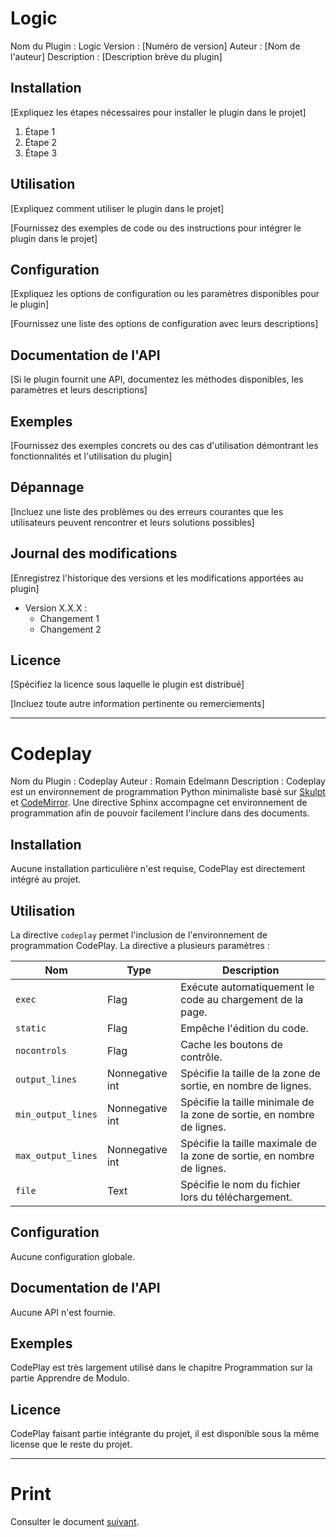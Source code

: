 # Logic

Nom du Plugin : Logic
Version : [Numéro de version]
Auteur : [Nom de l'auteur]
Description : [Description brève du plugin]

## Installation

[Expliquez les étapes nécessaires pour installer le plugin dans le projet]

1. Étape 1
2. Étape 2
3. Étape 3

## Utilisation

[Expliquez comment utiliser le plugin dans le projet]

[Fournissez des exemples de code ou des instructions pour intégrer le plugin dans le projet]

## Configuration

[Expliquez les options de configuration ou les paramètres disponibles pour le plugin]

[Fournissez une liste des options de configuration avec leurs descriptions]

## Documentation de l'API

[Si le plugin fournit une API, documentez les méthodes disponibles, les paramètres et leurs descriptions]

## Exemples

[Fournissez des exemples concrets ou des cas d'utilisation démontrant les fonctionnalités et l'utilisation du plugin]

## Dépannage

[Incluez une liste des problèmes ou des erreurs courantes que les utilisateurs peuvent rencontrer et leurs solutions possibles]

## Journal des modifications

[Enregistrez l'historique des versions et les modifications apportées au plugin]

- Version X.X.X :
  - Changement 1
  - Changement 2

## Licence

[Spécifiez la licence sous laquelle le plugin est distribué]

[Incluez toute autre information pertinente ou remerciements]

---

# Codeplay

Nom du Plugin : Codeplay
Auteur : Romain Edelmann
Description : Codeplay est un environnement de programmation Python minimaliste basé sur [Skulpt](https://skulpt.org/) et [CodeMirror](https://codemirror.net/). Une directive Sphinx accompagne cet environnement de programmation afin de pouvoir facilement l'inclure dans des documents.

## Installation

Aucune installation particulière n'est requise, CodePlay est directement intégré au projet.

## Utilisation

La directive `codeplay` permet l'inclusion de l'environnement de programmation CodePlay.
La directive a plusieurs paramètres :

| Nom | Type | Description |
|---|---|---|
| `exec` | Flag | Exécute automatiquement le code au chargement de la page. |
| `static` | Flag | Empêche l'édition du code. |
| `nocontrols` | Flag | Cache les boutons de contrôle. |
| `output_lines` | Nonnegative int | Spécifie la taille de la zone de sortie, en nombre de lignes. |
| `min_output_lines` | Nonnegative int | Spécifie la taille minimale de la zone de sortie, en nombre de lignes. |
| `max_output_lines` | Nonnegative int | Spécifie la taille maximale de la zone de sortie, en nombre de lignes. |
| `file` | Text | Spécifie le nom du fichier lors du téléchargement. |

## Configuration

Aucune configuration globale.

## Documentation de l'API

Aucune API n'est fournie.

## Exemples

CodePlay est très largement utilisé dans le chapitre Programmation sur la partie Apprendre de Modulo.

## Licence

CodePlay faisant partie intégrante du projet, il est disponible sous la même license que le reste du projet.

---

# Print

Consulter le document [suivant](doc/imprimable.md). 
